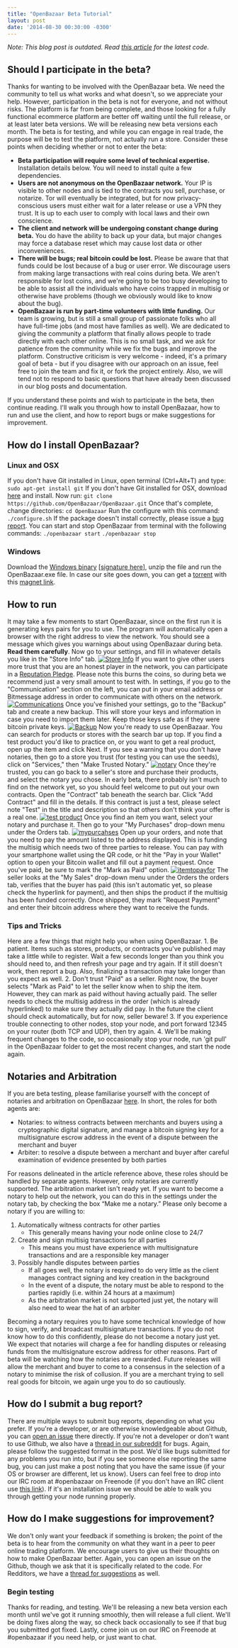 ```yaml
---
title: "OpenBazaar Beta Tutorial" 
layout: post
date: '2014-08-30 00:30:00 -0300'
---
```

        
_Note: This blog post is outdated. Read [this article](https://blog.openbazaar.org/three-openbazaar-code-repositories-created/) for the latest code._

Should I participate in the beta?
---------------------------------

Thanks for wanting to be involved with the OpenBazaar beta. We need the community to tell us what works and what doesn't, so we appreciate your help. However, participation in the beta is not for everyone, and not without risks. The platform is far from being complete, and those looking for a fully functional ecommerce platform are better off waiting until the full release, or at least later beta versions. We will be releasing new beta versions each month. The beta is for testing, and while you can engage in real trade, the purpose will be to test the platform, not actually run a store. Consider these points when deciding whether or not to enter the beta:

*   **Beta participation will require some level of technical expertise.** Installation details below. You will need to install quite a few dependencies.
*   **Users are not anonymous on the OpenBazaar network.** Your IP is visible to other nodes and is tied to the contracts you sell, purchase, or notarize. Tor will eventually be integrated, but for now privacy-conscious users must either wait for a later release or use a VPN they trust. It is up to each user to comply with local laws and their own conscience.
*   **The client and network will be undergoing constant change during beta.** You do have the ability to back up your data, but major changes may force a database reset which may cause lost data or other inconveniences.
*   **There will be bugs; real bitcoin could be lost.** Please be aware that that funds could be lost because of a bug or user error. We discourage users from making large transactions with real coins during beta. We aren't responsible for lost coins, and we're going to be too busy developing to be able to assist all the individuals who have coins trapped in multisig or otherwise have problems (though we obviously would like to know about the bug).
*   **OpenBazaar is run by part-time volunteers with little funding.** Our team is growing, but is still a small group of passionate folks who all have full-time jobs (and most have families as well). We are dedicated to giving the community a platform that finally allows people to trade directly with each other online. This is no small task, and we ask for patience from the community while we fix the bugs and improve the platform. Constructive criticism is very welcome - indeed, it's a primary goal of beta - but if you disagree with our approach on an issue, feel free to join the team and fix it, or fork the project entirely. Also, we will tend not to respond to basic questions that have already been discussed in our blog posts and documentation.

If you understand these points and wish to participate in the beta, then continue reading. I'll walk you through how to install OpenBazaar, how to run and use the client, and how to report bugs or make suggestions for improvement.

How do I install OpenBazaar?
----------------------------

### Linux and OSX

If you don't have Git installed in Linux, open terminal (Ctrl+Alt+T) and type: `sudo apt-get install git` If you don't have Git installed for OSX, download [here](http://git-scm.com/downloads) and install. Now run: `git clone https://github.com/OpenBazaar/OpenBazaar.git` Once that's complete, change directories: `cd OpenBazaar` Run the configure with this command: `./configure.sh` If the package doesn't install correctly, please issue a [bug report](#submit_bug). You can start and stop OpenBazaar from terminal with the following commands: `./openbazaar start` `./openbazaar stop`

### Windows

Download the [Windows binary](https://openbazaar.org/downloads/openbazaar-beta-3.0.zip) \[[signature here](https://openbazaar.org/downloads/openbazaar-beta-3.0.zip.sig)\], unzip the file and run the OpenBazaar.exe file. In case our site goes down, you can get a [torrent](https://openbazaar.org/downloads/openbazaar-beta-3.0.zip.torrent) with this [magnet link](magnet:?xt=urn:btih:282b503223bb9150aeb47a301d78cbd42c5ea764&dn=openbazaar-beta-3.0.zip&tr=dht%3a%2f%2f239E0DA5815B578C96EF9E65ED461A06B5357BF6.dht%2fannounce&ws=https%3a%2f%2fopenbazaar.org%2fdownloads%2fopenbazaar-beta-3.0.zip).

How to run
----------

It may take a few moments to start OpenBazaar, since on the first run it is generating keys pairs for you to use. The program will automatically open a browser with the right address to view the network. You should see a message which gives you warnings about using OpenBazaar during beta. **Read them carefully**. Now go to your settings, and fill in whatever details you like in the "Store Info" tab. [![Store Info](Screenshot-from-2014-08-31-215726.png)](https://blog.openbazaar.org/wp-content/uploads/2014/08/Screenshot-from-2014-08-31-210819.png) If you want to give other users more trust that you are an honest player in the network, you can participate in a [Reputation Pledge](https://blog.openbazaar.org/proof-of-burn-and-reputation-pledges/). Please note this burns the coins, so during beta we recommend just a very small amount to test with. In settings, if you go to the "Communication" section on the left, you can put in your email address or Bitmessage address in order to communicate with others on the network. [![Communications](https://blog.openbazaar.org/wp-content/uploads/2014/08/Screenshot-from-2014-08-31-210900-1024x563.png)](https://blog.openbazaar.org/wp-content/uploads/2014/08/Screenshot-from-2014-08-31-210900.png) Once you've finished your settings, go to the "Backup" tab and create a new backup. This will store your keys and information in case you need to import them later. Keep those keys safe as if they were bitcoin private keys. [![Backup](https://blog.openbazaar.org/wp-content/uploads/2014/08/Screenshot-from-2014-08-31-210923-1024x563.png)](https://blog.openbazaar.org/wp-content/uploads/2014/08/Screenshot-from-2014-08-31-210923.png) Now you're ready to use OpenBazaar. You can search for products or stores with the search bar up top. If you find a test product you'd like to practice on, or you want to get a real product, open up the item and click Next. If you see a warning that you don't have notaries, then go to a store you trust (for testing you can use the seeds), click on "Services," then "Make Trusted Notary." [![notary](https://blog.openbazaar.org/wp-content/uploads/2014/08/Screenshot-from-2014-08-31-212522-1024x563.png)](https://blog.openbazaar.org/wp-content/uploads/2014/08/Screenshot-from-2014-08-31-212522.png) Once they're trusted, you can go back to a seller's store and purchase their products, and select the notary you chose. In early beta, there probably isn't much to find on the network yet, so you should feel welcome to put out your own contracts. Open the "Contract" tab beneath the search bar. Click "Add Contract" and fill in the details. If this contract is just a test, please select note "Test" in the title and description so that others don't think your offer is a real one. [![test product](https://blog.openbazaar.org/wp-content/uploads/2014/08/Screenshot-from-2014-08-31-212658-1024x563.png)](https://blog.openbazaar.org/wp-content/uploads/2014/08/Screenshot-from-2014-08-31-212658.png) Once you find an item you want, select your notary and purchase it. Then go to your "My Purchases" drop-down menu under the Orders tab. [![mypurcahses](https://blog.openbazaar.org/wp-content/uploads/2014/08/Screenshot-from-2014-08-31-215704-1024x563.png)](https://blog.openbazaar.org/wp-content/uploads/2014/08/Screenshot-from-2014-08-31-215704.png) Open up your orders, and note that you need to pay the amount listed to the address displayed. This is funding the multisig which needs two of three parties to release. You can pay with your smartphone wallet using the QR code, or hit the "Pay in your Wallet" option to open your Bitcoin wallet and fill out a payment request. Once you've paid, be sure to mark the "Mark as Paid" option. [![itemtopayfor](https://blog.openbazaar.org/wp-content/uploads/2014/08/Screenshot-from-2014-08-31-215726-1024x563.png)](https://blog.openbazaar.org/wp-content/uploads/2014/08/Screenshot-from-2014-08-31-215726.png) The seller looks at the "My Sales" drop-down menu under the Orders the orders tab, verifies that the buyer has paid (this isn't automatic yet, so please check the hyperlink for payment), and then ships the product if the multisig has been funded correctly. Once shipped, they mark "Request Payment" and enter their bitcoin address where they want to receive the funds.

### Tips and Tricks

Here are a few things that might help you when using OpenBazaar. 1. Be patient. Items such as stores, products, or contracts you've published may take a little while to register. Wait a few seconds longer than you think you should need to, and then refresh your page and try again. If it still doesn't work, then report a bug. Also, finalizing a transaction may take longer than you expect as well. 2. Don't trust "Paid" as a seller. Right now, the buyer selects "Mark as Paid" to let the seller know when to ship the item. However, they can mark as paid without having actually paid. The seller needs to check the multisig address in the order (which is already hyperlinked) to make sure they actually did pay. In the future the client should check automatically, but for now, seller beware! 3. If you experience trouble connecting to other nodes, stop your node, and port forward 12345 on your router (both TCP and UDP), then try again. 4. We'll be making frequent changes to the code, so occasionally stop your node, run 'git pull' in the OpenBazaar folder to get the most recent changes, and start the node again.

Notaries and Arbitration
------------------------

If you are beta testing, please familiarise yourself with the concept of notaries and arbitration on OpenBazaar [here](https://gist.github.com/drwasho/405d51bd1b1a32e38145). In short, the roles for both agents are:

*   Notaries: to witness contracts between merchants and buyers using a cryptographic digital signature, and manage a bitcoin signing key for a multisignature escrow address in the event of a dispute between the merchant and buyer
*   Arbiter: to resolve a dispute between a merchant and buyer after careful examination of evidence presented by both parties

For reasons delineated in the article reference above, these roles should be handled by separate agents. However, only notaries are currently supported. The arbitration market isn't ready yet. If you want to become a notary to help out the network, you can do this in the settings under the notary tab, by checking the box “Make me a notary.” Please only become a notary if you are willing to:

1.  Automatically witness contracts for other parties
    *   This generally means having your node online close to 24/7
2.  Create and sign multisig transactions for all parties
    *   This means you must have experience with multisignature transactions and are a responsible key manager
3.  Possibly handle disputes between parties
    *   If all goes well, the notary is required to do very little as the client manages contract signing and key creation in the background
    *   In the event of a dispute, the notary must be able to respond to the parties rapidly (i.e. within 24 hours at a maximum)
    *   As the arbitration market is not supported just yet, the notary will also need to wear the hat of an arbiter

Becoming a notary requires you to have some technical knowledge of how to sign, verify, and broadcast multisignature transactions. If you do not know how to do this confidently, please do not become a notary just yet. We expect that notaries will charge a fee for handling disputes or releasing funds from the multisignature escrow address for other reasons. Part of beta will be watching how the notaries are rewarded. Future releases will allow the merchant and buyer to come to a consensus in the selection of a notary to minimise the risk of collusion. If you are a merchant trying to sell real goods for bitcoin, we again urge you to do so cautiously.

How do I submit a bug report?
-----------------------------

There are multiple ways to submit bug reports, depending on what you prefer. If you're a developer, or are otherwise knowledgeable about Github, you can [open an issue](https://github.com/OpenBazaar/OpenBazaar/issues) there directly. If you're not a developer or don't want to use Github, we also have a [thread in our subreddit](http://www.reddit.com/r/OpenBazaar/comments/2db46w/beta_testing_how_to_submit_bug_reports/) for bugs. Again, please follow the suggested format in the post. We'd like bugs submitted for any problems you run into, but if you see someone else reporting the same bug, you can just make a post noting that you have the same issue (if your OS or browser are different, let us know). Users can feel free to drop into our IRC room at #openbazaar on Freenode (if you don't have an IRC client use [this link](http://webchat.freenode.net/?channels=openbazaar)). If it's an installation issue we should be able to walk you through getting your node running properly.

How do I make suggestions for improvement?
------------------------------------------

We don't only want your feedback if something is broken; the point of the beta is to hear from the community on what they want in a peer to peer online trading platform. We encourage users to give us their thoughts on how to make OpenBazaar better. Again, you can open an issue on the Github, though we ask that it is specifically related to the code. For Redditors, we have a [thread for suggestions](http://www.reddit.com/r/OpenBazaar/comments/2db4la/beta_testing_how_to_make_suggestions_for/) as well.

### Begin testing

Thanks for reading, and testing. We'll be releasing a new beta version each month until we've got it running smoothly, then will release a full client. We'll be doing fixes along the way, so check back occasionally to see if that bug you submitted got fixed. Lastly, come join us on our IRC on Freenode at #openbazaar if you need help, or just want to chat.
